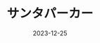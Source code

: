 ---
title: サンタパーカー
date: 2023-12-25
image: https://cdn.tohu-sand.com/illust/2023-12-25.png
mediumImage: https://cdn.tohu-sand.com/illust/2023-12-25_medium.png
thumbnail: https://cdn.tohu-sand.com/illust/2023-12-25_thumb.png
tags: ["オリジナル"]
description: サンタパーカーって何？
---
